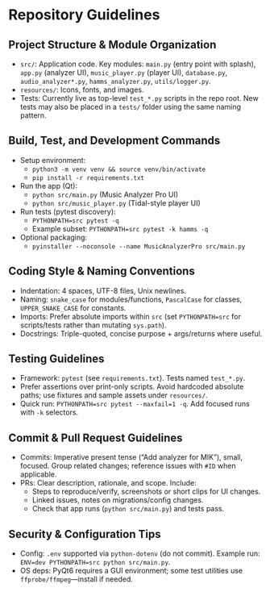 # Repository Guidelines

## Project Structure & Module Organization
- `src/`: Application code. Key modules: `main.py` (entry point with splash), `app.py` (analyzer UI), `music_player.py` (player UI), `database.py`, `audio_analyzer*.py`, `hamms_analyzer.py`, `utils/logger.py`.
- `resources/`: Icons, fonts, and images.
- Tests: Currently live as top-level `test_*.py` scripts in the repo root. New tests may also be placed in a `tests/` folder using the same naming pattern.

## Build, Test, and Development Commands
- Setup environment:
  - `python3 -m venv venv && source venv/bin/activate`
  - `pip install -r requirements.txt`
- Run the app (Qt):
  - `python src/main.py`  (Music Analyzer Pro UI)
  - `python src/music_player.py`  (Tidal-style player UI)
- Run tests (pytest discovery):
  - `PYTHONPATH=src pytest -q`
  - Example subset: `PYTHONPATH=src pytest -k hamms -q`
- Optional packaging:
  - `pyinstaller --noconsole --name MusicAnalyzerPro src/main.py`

## Coding Style & Naming Conventions
- Indentation: 4 spaces, UTF-8 files, Unix newlines.
- Naming: `snake_case` for modules/functions, `PascalCase` for classes, `UPPER_SNAKE_CASE` for constants.
- Imports: Prefer absolute imports within `src` (set `PYTHONPATH=src` for scripts/tests rather than mutating `sys.path`).
- Docstrings: Triple-quoted, concise purpose + args/returns where useful.

## Testing Guidelines
- Framework: `pytest` (see `requirements.txt`). Tests named `test_*.py`.
- Prefer assertions over print-only scripts. Avoid hardcoded absolute paths; use fixtures and sample assets under `resources/`.
- Quick run: `PYTHONPATH=src pytest --maxfail=1 -q`. Add focused runs with `-k` selectors.

## Commit & Pull Request Guidelines
- Commits: Imperative present tense (“Add analyzer for MIK”), small, focused. Group related changes; reference issues with `#ID` when applicable.
- PRs: Clear description, rationale, and scope. Include:
  - Steps to reproduce/verify, screenshots or short clips for UI changes.
  - Linked issues, notes on migrations/config changes.
  - Check that app runs (`python src/main.py`) and tests pass.

## Security & Configuration Tips
- Config: `.env` supported via `python-dotenv` (do not commit). Example run: `ENV=dev PYTHONPATH=src python src/main.py`.
- OS deps: PyQt6 requires a GUI environment; some test utilities use `ffprobe/ffmpeg`—install if needed.
